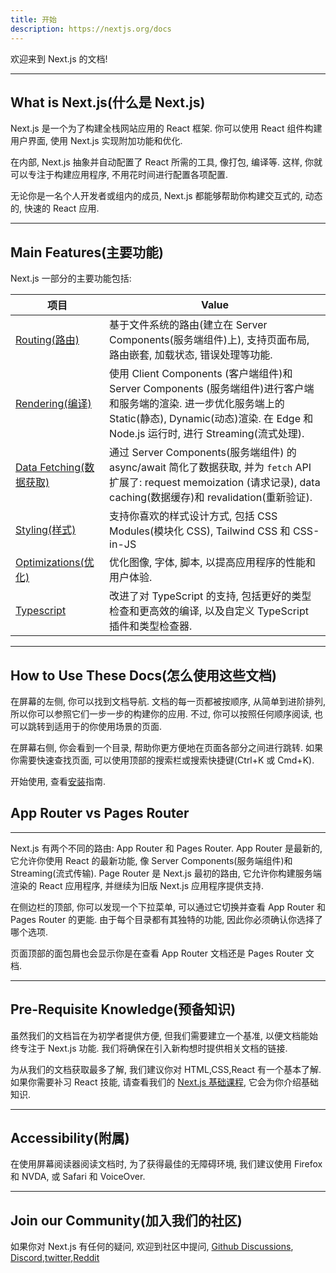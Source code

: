 ```yaml
---
title: 开始
description: https://nextjs.org/docs
---
```


欢迎来到 Next.js 的文档!

---

## What is Next.js(什么是 Next.js)

Next.js 是一个为了构建全栈网站应用的 React 框架. 你可以使用 React 组件构建用户界面, 使用 Next.js 实现附加功能和优化.

在内部, Next.js 抽象并自动配置了 React 所需的工具, 像打包, 编译等. 这样, 你就可以专注于构建应用程序, 不用花时间进行配置各项配置.

无论你是一名个人开发者或组内的成员, Next.js 都能够帮助你构建交互式的, 动态的, 快速的 React 应用.

---

## Main Features(主要功能)

Next.js 一部分的主要功能包括:

| 项目                                                                                           | Value                                                                                                                                                                                                    |
| ---------------------------------------------------------------------------------------------- | -------------------------------------------------------------------------------------------------------------------------------------------------------------------------------------------------------- |
| [Routing(路由)](https://nextjs.org/docs/app/building-your-application/routing)                 | 基于文件系统的路由(建立在 Server Components(服务端组件)上), 支持页面布局, 路由嵌套, 加载状态, 错误处理等功能.                                                                                            |
| [Rendering(编译)](https://nextjs.org/docs/app/building-your-application/rendering)             | 使用 Client Components (客户端组件)和 Server Components (服务端组件)进行客户端和服务端的渲染. 进一步优化服务端上的 Static(静态), Dynamic(动态)渲染. 在 Edge 和 Node.js 运行时, 进行 Streaming(流式处理). |
| [Data Fetching(数据获取)](https://nextjs.org/docs/app/building-your-application/data-fetching) | 通过 Server Components(服务端组件) 的 async/await 简化了数据获取, 并为 `fetch` API 扩展了: request memoization (请求记录), data caching(数据缓存)和 revalidation(重新验证).                              |
| [Styling(样式)](https://nextjs.org/docs/app/building-your-application/styling)                 | 支持你喜欢的样式设计方式, 包括 CSS Modules(模块化 CSS), Tailwind CSS 和 CSS-in-JS                                                                                                                        |
| [Optimizations(优化)](https://nextjs.org/docs/app/building-your-application/optimizing)        | 优化图像, 字体, 脚本, 以提高应用程序的性能和用户体验.                                                                                                                                                    |
| [Typescript](https://nextjs.org/docs/app/building-your-application/configuring/typescript)     | 改进了对 TypeScript 的支持, 包括更好的类型检查和更高效的编译, 以及自定义 TypeScript 插件和类型检查器.                                                                                                    |

---

## How to Use These Docs(怎么使用这些文档)

在屏幕的左侧, 你可以找到文档导航. 文档的每一页都被按顺序, 从简单到进阶排列, 所以你可以参照它们一步一步的构建你的应用. 不过, 你可以按照任何顺序阅读, 也可以跳转到适用于的你使用场景的页面.

在屏幕右侧, 你会看到一个目录, 帮助你更方便地在页面各部分之间进行跳转. 如果你需要快速查找页面, 可以使用顶部的搜索栏或搜索快捷键(Ctrl+K 或 Cmd+K).

开始使用, 查看[安装](https://nextjs.org/docs/getting-started/installation)指南.

## App Router vs Pages Router

---

Next.js 有两个不同的路由: App Router 和 Pages Router. App Router 是最新的, 它允许你使用 React 的最新功能, 像 Server Components(服务端组件)和 Streaming(流式传输). Page Router 是 Next.js 最初的路由, 它允许你构建服务端渲染的 React 应用程序, 并继续为旧版 Next.js 应用程序提供支持.

在侧边栏的顶部, 你可以发现一个下拉菜单, 可以通过它切换并查看 App Router 和 Pages Router 的更能. 由于每个目录都有其独特的功能, 因此你必须确认你选择了哪个选项.

页面顶部的面包屑也会显示你是在查看 App Router 文档还是 Pages Router 文档.

---

## Pre-Requisite Knowledge(预备知识)

虽然我们的文档旨在为初学者提供方便, 但我们需要建立一个基准, 以便文档能始终专注于 Next.js 功能. 我们将确保在引入新构想时提供相关文档的链接.

为从我们的文档获取最多了解, 我们建议你对 HTML,CSS,React 有一个基本了解. 如果你需要补习 React 技能, 请查看我们的 [Next.js 基础课程](https://nextjs.org/learn/foundations/about-nextjs), 它会为你介绍基础知识.

---

## Accessibility(附属)

在使用屏幕阅读器阅读文档时, 为了获得最佳的无障碍环境, 我们建议使用 Firefox 和 NVDA, 或 Safari 和 VoiceOver.

---

## Join our Community(加入我们的社区)

如果你对 Next.js 有任何的疑问, 欢迎到社区中提问, [Github Discussions](https://github.com/vercel/next.js/discussions), [Discord](https://discord.com/invite/bUG2bvbtHy),[twitter](https://twitter.com/nextjs),[Reddit](https://www.reddit.com/r/nextjs)
